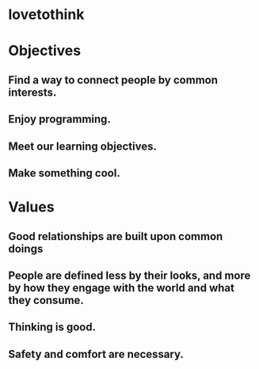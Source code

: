 lovetothink
===========

# Objectives
## Find a way to connect people by common interests. 
## Enjoy programming.
## Meet our learning objectives.
## Make something cool.

# Values
## Good relationships are built upon common doings
## People are defined less by their looks, and more by how they engage with the world and what they consume.
## Thinking is good.
## Safety and comfort are necessary.
